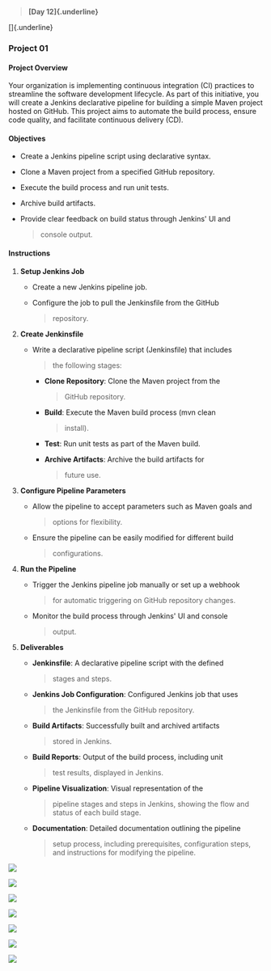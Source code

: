 > **[Day 12]{.underline}**

[]{.underline}

### **Project 01**

#### **Project Overview**

Your organization is implementing continuous integration (CI) practices
to streamline the software development lifecycle. As part of this
initiative, you will create a Jenkins declarative pipeline for building
a simple Maven project hosted on GitHub. This project aims to automate
the build process, ensure code quality, and facilitate continuous
delivery (CD).

#### **Objectives**

-   Create a Jenkins pipeline script using declarative syntax.

-   Clone a Maven project from a specified GitHub repository.

-   Execute the build process and run unit tests.

-   Archive build artifacts.

-   Provide clear feedback on build status through Jenkins\' UI and
    > console output.

#### **Instructions**

1.  **Setup Jenkins Job**

    -   Create a new Jenkins pipeline job.

    -   Configure the job to pull the Jenkinsfile from the GitHub
        > repository.

2.  **Create Jenkinsfile**

    -   Write a declarative pipeline script (Jenkinsfile) that includes
        > the following stages:

        -   **Clone Repository**: Clone the Maven project from the
            > GitHub repository.

        -   **Build**: Execute the Maven build process (mvn clean
            > install).

        -   **Test**: Run unit tests as part of the Maven build.

        -   **Archive Artifacts**: Archive the build artifacts for
            > future use.

3.  **Configure Pipeline Parameters**

    -   Allow the pipeline to accept parameters such as Maven goals and
        > options for flexibility.

    -   Ensure the pipeline can be easily modified for different build
        > configurations.

4.  **Run the Pipeline**

    -   Trigger the Jenkins pipeline job manually or set up a webhook
        > for automatic triggering on GitHub repository changes.

    -   Monitor the build process through Jenkins\' UI and console
        > output.

5.  **Deliverables**

    -   **Jenkinsfile**: A declarative pipeline script with the defined
        > stages and steps.

    -   **Jenkins Job Configuration**: Configured Jenkins job that uses
        > the Jenkinsfile from the GitHub repository.

    -   **Build Artifacts**: Successfully built and archived artifacts
        > stored in Jenkins.

    -   **Build Reports**: Output of the build process, including unit
        > test results, displayed in Jenkins.

    -   **Pipeline Visualization**: Visual representation of the
        > pipeline stages and steps in Jenkins, showing the flow and
        > status of each build stage.

    -   **Documentation**: Detailed documentation outlining the pipeline
        > setup process, including prerequisites, configuration steps,
        > and instructions for modifying the pipeline.

![](.//media/image1.png)

![](.//media/image2.png)

![](.//media/image3.png)

![](.//media/image4.png)

![](.//media/image5.png)

![](.//media/image6.png)

![](.//media/image7.png)
